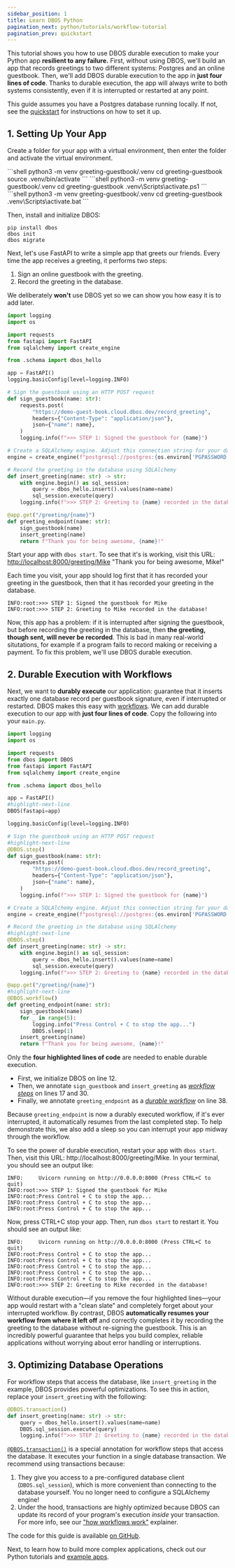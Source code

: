 ```yaml
---
sidebar_position: 1
title: Learn DBOS Python
pagination_next: python/tutorials/workflow-tutorial
pagination_prev: quickstart
---
```


This tutorial shows you how to use DBOS durable execution to make your Python app **resilient to any failure.**
First, without using DBOS, we'll build an app that records greetings to two different systems: Postgres and an online guestbook.
Then, we'll add DBOS durable execution to the app in **just four lines of code**.
Thanks to durable execution, the app will always write to both systems consistently, even if it is interrupted or restarted at any point.

This guide assumes you have a Postgres database running locally.
If not, see the [quickstart](../quickstart.md) for instructions on how to set it up.

## 1. Setting Up Your App

Create a folder for your app with a virtual environment, then enter the folder and activate the virtual environment.

<Tabs groupId="operating-systems">
<TabItem value="maclinux" label="macOS or Linux">
```shell
python3 -m venv greeting-guestbook/.venv
cd greeting-guestbook
source .venv/bin/activate
```
</TabItem>
<TabItem value="win-ps" label="Windows (PowerShell)">
```shell
python3 -m venv greeting-guestbook/.venv
cd greeting-guestbook
.venv\Scripts\activate.ps1
```
</TabItem>
<TabItem value="win-cmd" label="Windows (cmd)">
```shell
python3 -m venv greeting-guestbook/.venv
cd greeting-guestbook
.venv\Scripts\activate.bat
```
</TabItem>
</Tabs>

Then, install and initialize DBOS:
```shell
pip install dbos
dbos init
dbos migrate
```

Next, let's use FastAPI to write a simple app that greets our friends.
Every time the app receives a greeting, it performs two steps:

1. Sign an online guestbook with the greeting.
2. Record the greeting in the database.

We deliberately **won't** use DBOS yet so we can show you how easy it is to add later.


```python showLineNumbers
import logging
import os

import requests
from fastapi import FastAPI
from sqlalchemy import create_engine

from .schema import dbos_hello

app = FastAPI()
logging.basicConfig(level=logging.INFO)

# Sign the guestbook using an HTTP POST request
def sign_guestbook(name: str):
    requests.post(
        "https://demo-guest-book.cloud.dbos.dev/record_greeting",
        headers={"Content-Type": "application/json"},
        json={"name": name},
    )
    logging.info(f">>> STEP 1: Signed the guestbook for {name}")

# Create a SQLAlchemy engine. Adjust this connection string for your database.
engine = create_engine(f"postgresql://postgres:{os.environ['PGPASSWORD']}@localhost/greeting_guestbook")

# Record the greeting in the database using SQLAlchemy
def insert_greeting(name: str) -> str:
    with engine.begin() as sql_session:
        query = dbos_hello.insert().values(name=name)
        sql_session.execute(query)
    logging.info(f">>> STEP 2: Greeting to {name} recorded in the database!")

@app.get("/greeting/{name}")
def greeting_endpoint(name: str):
    sign_guestbook(name)
    insert_greeting(name)
    return f"Thank you for being awesome, {name}!"
```

Start your app with `dbos start`. 
To see that it's is working, visit this URL: [http://localhost:8000/greeting/Mike](http://localhost:8000/greeting/Mike)
<BrowserWindow url="http://localhost:8000/greeting/Mike">
"Thank you for being awesome, Mike!"
</BrowserWindow>

Each time you visit, your app should log first that it has recorded your greeting in the guestbook, then that it has recorded your greeting in the database.

```
INFO:root:>>> STEP 1: Signed the guestbook for Mike
INFO:root:>>> STEP 2: Greeting to Mike recorded in the database!
```

Now, this app has a problem: if it is interrupted after signing the guestbook, but before recording the greeting in the database, then **the greeting, though sent, will never be recorded**.
This is bad in many real-world situtations, for example if a program fails to record making or receiving a payment.
To fix this problem, we'll use DBOS durable execution.

## 2. Durable Execution with Workflows

Next, we want to **durably execute** our application: guarantee that it inserts exactly one database record per guestbook signature, even if interrupted or restarted.
DBOS makes this easy with [workflows](./tutorials/workflow-tutorial.md).
We can add durable execution to our app with **just four lines of code**.
Copy the following into your `main.py`.


```python showLineNumbers
import logging
import os

import requests
from dbos import DBOS
from fastapi import FastAPI
from sqlalchemy import create_engine

from .schema import dbos_hello

app = FastAPI()
#highlight-next-line
DBOS(fastapi=app)

logging.basicConfig(level=logging.INFO)

# Sign the guestbook using an HTTP POST request
#highlight-next-line
@DBOS.step()
def sign_guestbook(name: str):
    requests.post(
        "https://demo-guest-book.cloud.dbos.dev/record_greeting",
        headers={"Content-Type": "application/json"},
        json={"name": name},
    )
    logging.info(f">>> STEP 1: Signed the guestbook for {name}")

# Create a SQLAlchemy engine. Adjust this connection string for your database.
engine = create_engine(f"postgresql://postgres:{os.environ['PGPASSWORD']}@localhost/greeting_guestbook")

# Record the greeting in the database using SQLAlchemy
#highlight-next-line
@DBOS.step()
def insert_greeting(name: str) -> str:
    with engine.begin() as sql_session:
        query = dbos_hello.insert().values(name=name)
        sql_session.execute(query)
    logging.info(f">>> STEP 2: Greeting to {name} recorded in the database!")

@app.get("/greeting/{name}")
#highlight-next-line
@DBOS.workflow()
def greeting_endpoint(name: str):
    sign_guestbook(name)
    for _ in range(5):
        logging.info("Press Control + C to stop the app...")
        DBOS.sleep(1)
    insert_greeting(name)
    return f"Thank you for being awesome, {name}!"
```

Only the **four highlighted lines of code** are needed to enable durable execution.

- First, we initialize DBOS on line 12.
- Then, we annotate `sign_guestbook` and `insert_greeting` as [_workflow steps_](./tutorials/step-tutorial.md) on lines 17 and 30.
- Finally, we annotate `greeting_endpoint` as a [_durable workflow_](./tutorials/workflow-tutorial.md) on line 38.

Because `greeting_endpoint` is now a durably executed workflow, if it's ever interrupted, it automatically resumes from the last completed step.
To help demonstrate this, we also add a sleep so you can interrupt your app midway through the workflow.

To see the power of durable execution, restart your app with `dbos start`.
Then, visit this URL: http://localhost:8000/greeting/Mike.
In your terminal, you should see an output like:

```shell
INFO:     Uvicorn running on http://0.0.0.0:8000 (Press CTRL+C to quit)
INFO:root:>>> STEP 1: Signed the guestbook for Mike
INFO:root:Press Control + C to stop the app...
INFO:root:Press Control + C to stop the app...
INFO:root:Press Control + C to stop the app...
```
Now, press CTRL+C stop your app. Then, run `dbos start` to restart it. You should see an output like:

```shell
INFO:     Uvicorn running on http://0.0.0.0:8000 (Press CTRL+C to quit)
INFO:root:Press Control + C to stop the app...
INFO:root:Press Control + C to stop the app...
INFO:root:Press Control + C to stop the app...
INFO:root:Press Control + C to stop the app...
INFO:root:Press Control + C to stop the app...
INFO:root:>>> STEP 2: Greeting to Mike recorded in the database!
```

Without durable execution&mdash;if you remove the four highlighted lines&mdash;your app would restart with a "clean slate" and completely forget about your interrupted workflow.
By contrast, DBOS **automatically resumes your workflow from where it left off** and correctly completes it by recording the greeting to the database without re-signing the guestbook.
This is an incredibly powerful guarantee that helps you build complex, reliable applications without worrying about error handling or interruptions.

## 3. Optimizing Database Operations

For workflow steps that access the database, like `insert_greeting` in the example, DBOS provides powerful optimizations.
To see this in action, replace your `insert_greeting` with the following:

```python showLineNumbers
@DBOS.transaction()
def insert_greeting(name: str) -> str:
    query = dbos_hello.insert().values(name=name)
    DBOS.sql_session.execute(query)
    logging.info(f">>> STEP 2: Greeting to {name} recorded in the database!")
```

[`@DBOS.transaction()`](./tutorials/transaction-tutorial.md) is a special annotation for workflow steps that access the database.
It executes your function in a single database transaction.
We recommend using transactions because:

1. They give you access to a pre-configured database client (`DBOS.sql_session`), which is more convenient than connecting to the database yourself. You no longer need to configure a SQLAlchemy engine!
2. Under the hood, transactions are highly optimized because DBOS can update its record of your program's execution _inside_ your transaction. For more info, see our ["how workflows work"](../explanations/how-workflows-work.md) explainer.

The code for this guide is available [on GitHub](https://github.com/dbos-inc/dbos-demo-apps/tree/main/python/greeting-guestbook).

Next, to learn how to build more complex applications, check out our Python tutorials and [example apps](../examples/index.md).
